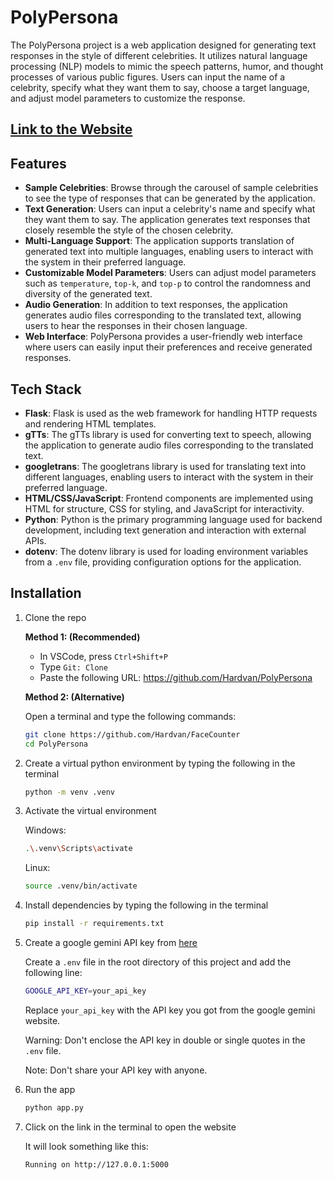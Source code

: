 # PolyPersona

The PolyPersona project is a web application designed for generating text responses in the style of different celebrities. It utilizes natural language processing (NLP) models to mimic the speech patterns, humor, and thought processes of various public figures. Users can input the name of a celebrity, specify what they want them to say, choose a target language, and adjust model parameters to customize the response.

## [Link to the Website](https://polypersona.onrender.com/)

## Features

- **Sample Celebrities**: Browse through the carousel of sample celebrities to see the type of responses that can be generated by the application.
- **Text Generation**: Users can input a celebrity's name and specify what they want them to say. The application generates text responses that closely resemble the style of the chosen celebrity.
- **Multi-Language Support**: The application supports translation of generated text into multiple languages, enabling users to interact with the system in their preferred language.
- **Customizable Model Parameters**: Users can adjust model parameters such as `temperature`, `top-k`, and `top-p` to control the randomness and diversity of the generated text.
- **Audio Generation**: In addition to text responses, the application generates audio files corresponding to the translated text, allowing users to hear the responses in their chosen language.
- **Web Interface**: PolyPersona provides a user-friendly web interface where users can easily input their preferences and receive generated responses.

## Tech Stack

- **Flask**: Flask is used as the web framework for handling HTTP requests and rendering HTML templates.
- **gTTs**: The gTTs library is used for converting text to speech, allowing the application to generate audio files corresponding to the translated text.
- **googletrans**: The googletrans library is used for translating text into different languages, enabling users to interact with the system in their preferred language.
- **HTML/CSS/JavaScript**: Frontend components are implemented using HTML for structure, CSS for styling, and JavaScript for interactivity.
- **Python**: Python is the primary programming language used for backend development, including text generation and interaction with external APIs.
- **dotenv**: The dotenv library is used for loading environment variables from a `.env` file, providing configuration options for the application.

## Installation

1. Clone the repo

   **Method 1: (Recommended)**

   - In VSCode, press `Ctrl+Shift+P`
   - Type `Git: Clone`
   - Paste the following URL: https://github.com/Hardvan/PolyPersona

   **Method 2: (Alternative)**

   Open a terminal and type the following commands:

   ```bash
   git clone https://github.com/Hardvan/FaceCounter
   cd PolyPersona
   ```

2. Create a virtual python environment by typing the following in the terminal

   ```bash
   python -m venv .venv
   ```

3. Activate the virtual environment

   Windows:

   ```bash
   .\.venv\Scripts\activate
   ```

   Linux:

   ```bash
   source .venv/bin/activate
   ```

4. Install dependencies by typing the following in the terminal

   ```bash
   pip install -r requirements.txt
   ```

5. Create a google gemini API key from [here](https://ai.google.dev/)

   Create a `.env` file in the root directory of this project and add the following line:

   ```bash
   GOOGLE_API_KEY=your_api_key
   ```

   Replace `your_api_key` with the API key you got from the google gemini website.

   Warning: Don't enclose the API key in double or single quotes in the `.env` file.

   Note: Don't share your API key with anyone.

6. Run the app

   ```bash
   python app.py
   ```

7. Click on the link in the terminal to open the website

   It will look something like this:

   ```bash
   Running on http://127.0.0.1:5000
   ```
